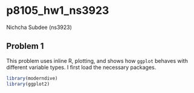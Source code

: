 p8105_hw1_ns3923
================
Nichcha Subdee (ns3923)

## Problem 1

This problem uses inline R, plotting, and shows how `ggplot` behaves
with different variable types. I first load the necessary packages.

``` r
library(moderndive)
library(ggplot2)
```
